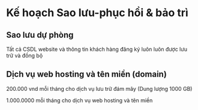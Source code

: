 # Kế hoạch Sao lưu-phục hồi & bảo trì

## Sao lưu dự phòng

Tất cả CSDL website và thông tin khách hàng đăng ký luôn luôn được lưu trữ và đồng bộ

## Dịch vụ web hosting và tên miền (domain)

200.000 vnd mỗi tháng cho dịch vụ lưu trữ đám mây \(Dung lượng 1000 GB\)

1.000.0000 mỗi tháng cho dịch vụ web hosting và tên miền

